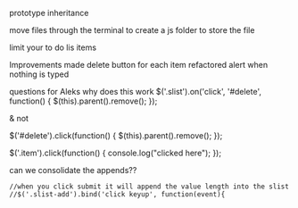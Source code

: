 
prototype inheritance

move files through the terminal to create a js folder to store the file

limit your to do lis items


Improvements made
delete button for each item
refactored
alert when nothing is typed


questions for Aleks
why does this work
  $('.slist').on('click', '#delete', function() {
  $(this).parent().remove();
  });

 & not

 $('#delete').click(function() {
 $(this).parent().remove();
 });

 $('.item').click(function() {
  console.log("clicked here");
});


can we consolidate the appends??

    //when you click submit it will append the value length into the slist
    //$('.slist-add').bind('click keyup', function(event){ 